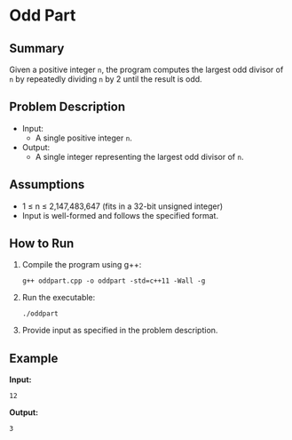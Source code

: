 # Odd Part

## Summary

Given a positive integer `n`, the program computes the largest odd divisor of `n` by repeatedly dividing `n` by 2 until the result is odd.

## Problem Description

- Input:
  - A single positive integer `n`.
- Output:
  - A single integer representing the largest odd divisor of `n`.

## Assumptions

- 1 ≤ n ≤ 2,147,483,647 (fits in a 32-bit unsigned integer)
- Input is well-formed and follows the specified format.

## How to Run

1. Compile the program using g++:
   ```
   g++ oddpart.cpp -o oddpart -std=c++11 -Wall -g
   ```

2. Run the executable:
   ```
   ./oddpart
   ```

3. Provide input as specified in the problem description.

## Example

**Input:**
```
12
```

**Output:**
```
3
```